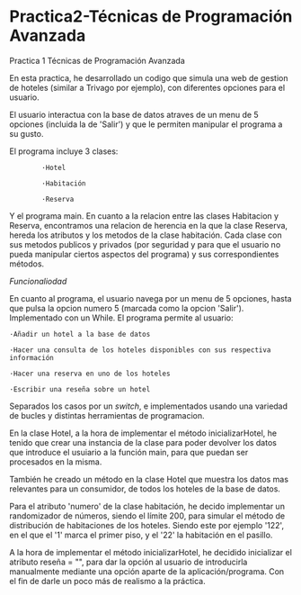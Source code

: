# Practica2-Técnicas de Programación Avanzada
Practica 1 Técnicas de Programación Avanzada

En esta practica, he desarrollado un codigo que simula una web de gestion de hoteles (similar a Trivago por ejemplo), con diferentes opciones para el usuario.

El usuario interactua con la base de datos atraves de un menu de 5 opciones (incluida la de 'Salir') y que le permiten manipular el programa a su gusto.

El programa incluye 3 clases:

            ·Hotel

            ·Habitación

            ·Reserva

Y el programa main. En cuanto a la relacion entre las clases Habitacion y Reserva, encontramos una relacion de herencia en la que la clase Reserva, hereda los atributos y los metodos de la clase habitación.
Cada clase con sus metodos publicos y privados (por seguridad y para que el usuario no pueda manipular ciertos aspectos del programa) y sus correspondientes métodos.

*Funcionaliodad*

En cuanto al programa, el usuario navega por un menu de 5 opciones, hasta que pulsa la opcion numero 5 (marcada como la opcion 'Salir'). Implementado con un While.
El programa permite al usuario:

    ·Añadir un hotel a la base de datos
    
    ·Hacer una consulta de los hoteles disponibles con sus respectiva información
    
    ·Hacer una reserva en uno de los hoteles
    
    ·Escribir una reseña sobre un hotel
    
Separados los casos por un *switch*, e implementados usando una variedad de bucles y distintas herramientas de programacion.

En la clase Hotel, a la hora de implementar el método inicializarHotel, he tenido que crear una instancia de la clase para poder devolver los datos que introduce el usuiario a la función main, para que puedan ser procesados en la misma.

También he creado un método en la clase Hotel que muestra los datos mas relevantes para un consumidor, de todos los hoteles de la base de datos.

Para el atributo 'numero' de la clase habitación, he decido implementar un randomizador de números, siendo el límite 200, para simular el método de distribución de habitaciones de los hoteles. Siendo este por ejemplo '122', en el que el '1' marca el primer piso, y el '22' la habitación en el pasillo.

A la hora de implementar el método inicializarHotel, he decidido inicializar el atributo reseña = "", para dar la opción al usuario de introducirla manualmente mediante una opción aparte de la aplicación/programa. Con el fin de darle un poco más de realismo a la práctica.
